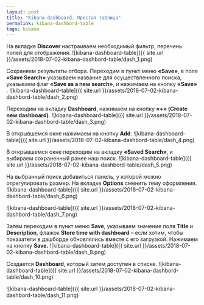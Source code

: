 ```yaml
---
layout: post
title: "Kibana-dashboard. Простая таблица"
permalink: kibana-dashbord-table
tags: kibana
---
```

На вкладке **Discover** настраиваем необходимый фильтр, перечень полей для отображения.
![kibana-dashboard-table]({{ site.url }}/assets/2018-07-02-kibana-dashbord-table/dash_1.png)

Сохраняем результаты отбора. Переходим в пункт меню **«Save»**, в поле **«Save Search»** указываем название для осуществленного поиска, указываем флаг **«Save as a new search»**, и нажимаем на кнопку **«Save»** .
![kibana-dashboard-table]({{ site.url }}/assets/2018-07-02-kibana-dashbord-table/dash_2.png)

Переходим на вкладку **Dashboard**, нажимаем на кнопку **«+» (Create new dashboard)**.
![kibana-dashboard-table]({{ site.url }}/assets/2018-07-02-kibana-dashbord-table/dash_3.png)

В открывшемся окне нажимаем на кнопку **Add**.
![kibana-dashboard-table]({{ site.url }}/assets/2018-07-02-kibana-dashbord-table/dash_4.png)

В открывшемся окне переходим на вкладку **«Saved Search»**, и выбираем сохраненный ранее наш поиск.
![kibana-dashboard-table]({{ site.url }}/assets/2018-07-02-kibana-dashbord-table/dash_5.png)

На выбранный поиск добавиться панель, у которой можно отрегулировать размер. На вкладке **Options** сменить тему оформления.
![kibana-dashboard-table]({{ site.url }}/assets/2018-07-02-kibana-dashbord-table/dash_6.png)

![kibana-dashboard-table]({{ site.url }}/assets/2018-07-02-kibana-dashbord-table/dash_7.png)

Затем переходим в пункт меню **Save**, указываем значение поля **Title** и **Description**, флажок **Store time with dashboard** – если хотим, чтобы показатели в дашборде обновлялись вместе с его загрузкой. Нажимаем на кнопку **Save.**
![kibana-dashboard-table]({{ site.url }}/assets/2018-07-02-kibana-dashbord-table/dash_9.png)

Создается **Dashboard**, который затем доступен в списке.
![kibana-dashboard-table]({{ site.url }}/assets/2018-07-02-kibana-dashbord-table/dash_10.png)

![kibana-dashboard-table]({{ site.url }}/assets/2018-07-02-kibana-dashbord-table/dash_11.png)
